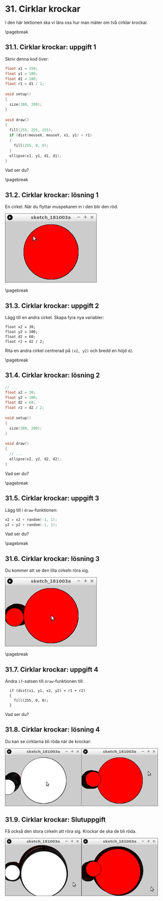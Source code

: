 # 31. Cirklar krockar

I den här lektionen ska vi lära oss hur man mäter om två cirklar krockar.

\pagebreak

## 31.1. Cirklar krockar: uppgift 1

Skriv denna kod över:

```c++
float x1 = 150;
float y1 = 100;
float d1 = 180;
float r1 = d1 / 2;

void setup()
{
  size(300, 200);
}

void draw()
{
  fill(255, 255, 255);
  if (dist(mouseX, mouseY, x1, y1) < r1)
  {
    fill(255, 0, 0);  
  }
  ellipse(x1, y1, d1, d1);  
}
```

Vad ser du?

\pagebreak

## 31.2. Cirklar krockar: lösning 1

En cirkel. När du flyttar muspekaren in i den blir den röd.

![](cirklar_krockar_1.png)

\pagebreak

## 31.3. Cirklar krockar: uppgift 2

Lägg till en andra cirkel.
Skapa fyra nya variabler:

```
float x2 = 30;
float y2 = 100;
float d2 = 60;
float r2 = d2 / 2;
```

Rita en andra cirkel centrerad på `(x2, y2)` och bredd en
höjd `d2`.

\pagebreak

## 31.4. Cirklar krockar: lösning 2

```c++
// ...
float x2 = 30;
float y2 = 100;
float d2 = 60;
float r2 = d2 / 2;

void setup()
{
  size(300, 200);
}

void draw()
{
  // ...
  ellipse(x2, y2, d2, d2);  
}
```

Vad ser du?

\pagebreak

## 31.5. Cirklar krockar: uppgift 3

Lägg till i `draw`-funktionen:

```c++
x2 = x2 + random(-1, 1);
y2 = y2 + random(-1, 1);
```

Vad ser du?

\pagebreak

## 31.6. Cirklar krockar: lösning 3

Du kommer att se den lilla cirkeln röra sig.

![](cirklar_krockar_3.png)

\pagebreak

## 31.7. Cirklar krockar: uppgift 4

Ändra `if`-satsen till `draw`-funktionen till:

```
  if (dist(x1, y1, x2, y2) < r1 + r2)
  {
    fill(255, 0, 0);  
  }
```

Vad ser du?

## 31.8. Cirklar krockar: lösning 4

Du kan se cirklarna bli röda när de krockar:

![](cirklar_krockar_4.png)

## 31.9. Cirklar krockar: Slutuppgift

Få också den stora cirkeln att röra sig. Krockar de ska de bli röda.

![](cirklar_krockar_slutuppgift.png)
